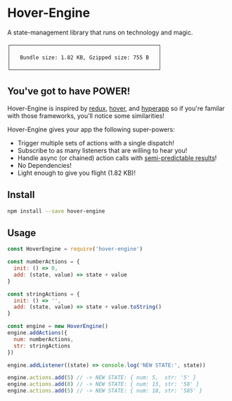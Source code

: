 # Hover-Engine

A state-management library that runs on technology and magic.

```
┌───────────────────────────────────────────────┐
│                                               │
│   Bundle size: 1.82 KB, Gzipped size: 755 B   │
│                                               │
└───────────────────────────────────────────────┘
```

## You've got to have POWER!
Hover-Engine is inspired by
[redux](https://github.com/reactjs/redux),
[hover](https://github.com/jesseskinner/hover),
and [hyperapp](https://github.com/hyperapp/hyperapp)
so if you're familar with those frameworks, you'll notice some similarities!

Hover-Engine gives your app the following super-powers:
* Trigger multiple sets of actions with a single dispatch!
* Subscribe to as many listeners that are willing to hear you!
* Handle async (or chained) action calls with [semi-predictable results](https://en.wikipedia.org/wiki/Magic_\(illusion\))!
* No Dependencies!
* Light enough to give you flight (1.82 KB)!

## Install
```bash
npm install --save hover-engine
```

## Usage
```javascript
const HoverEngine = require('hover-engine')

const numberActions = {
  init: () => 0,
  add: (state, value) => state + value
}

const stringActions = {
  init: () => '',
  add: (state, value) => state + value.toString()
}

const engine = new HoverEngine()
engine.addActions({
  num: numberActions,
  str: stringActions
})

engine.addListener((state) => console.log('NEW STATE:', state))

engine.actions.add(5) // -> NEW STATE: { num: 5,  str: '5' }
engine.actions.add(8) // -> NEW STATE: { num: 13, str: '58' }
engine.actions.add(5) // -> NEW STATE: { num: 18, str: '585' }
```
